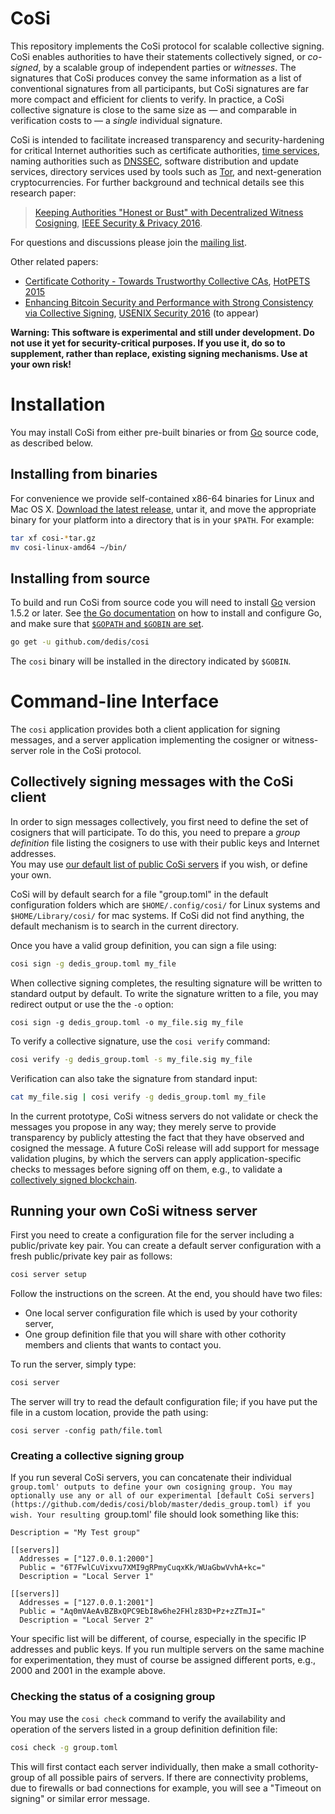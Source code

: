 # CoSi

This repository implements the CoSi protocol for scalable collective signing.
CoSi enables authorities to have their statements collectively signed,
or *co-signed*, by a scalable group of independent parties or *witnesses*.
The signatures that CoSi produces convey the same information
as a list of conventional signatures from all participants,
but CoSi signatures are far more compact and efficient for clients to verify.
In practice, a CoSi collective signature is close to the same size as &mdash;
and comparable in verification costs to &mdash;
a *single* individual signature.

CoSi is intended to facilitate increased transparency and security-hardening
for critical Internet authorities such as certificate authorities,
[time services](http://www.nist.gov/pml/div688/grp40/its.cfm),
naming authorities such as [DNSSEC](http://www.dnssec.net),
software distribution and update services,
directory services used by tools such as [Tor](https://www.torproject.org),
and next-generation cryptocurrencies.
For further background and technical details see this research paper:
> [Keeping Authorities "Honest or Bust" with Decentralized Witness Cosigning](http://dedis.cs.yale.edu/dissent/papers/witness-abs), [IEEE Security & Privacy 2016](http://www.ieee-security.org/TC/SP2016/).

For questions and discussions please join the
[mailing list](https://groups.google.com/forum/#!forum/cothority).

Other related papers:
* [Certificate Cothority - Towards Trustworthy Collective CAs](https://petsymposium.org/2015/papers/syta-cc-hotpets2015.pdf), [HotPETS 2015](https://petsymposium.org/2015/hotpets.php)
* [Enhancing Bitcoin Security and Performance with Strong Consistency via Collective Signing](http://arxiv.org/abs/1602.06997), [USENIX Security 2016](https://www.usenix.org/conference/usenixsecurity16) (to appear)
 

**Warning: This software is experimental and still under development.
Do not use it yet for security-critical purposes.  If you use it,
do so to supplement, rather than replace, existing signing mechanisms.
Use at your own risk!**

# Installation

You may install CoSi from either pre-built binaries
or from [Go](https://golang.org/) source code,
as described below.

## Installing from binaries

For convenience we provide self-contained x86-64 binaries
for Linux and Mac OS X.
[Download the latest release](https://github.com/dedis/cosi/releases),
untar it, and move the appropriate binary for your platform
into a directory that is in your `$PATH`.
For example:

```bash
tar xf cosi-*tar.gz
mv cosi-linux-amd64 ~/bin/
```

## Installing from source

To build and run CoSi from source code you will need to install
[Go](https://golang.org/) version 1.5.2 or later.
See
[the Go documentation](https://golang.org/doc/install)
on how to install and configure Go,
and make sure that
[`$GOPATH` and `$GOBIN` are set](https://golang.org/doc/code.html#GOPATH).

```bash
go get -u github.com/dedis/cosi
```

The `cosi` binary will be installed in the directory indicated by `$GOBIN`.

# Command-line Interface

The `cosi` application provides both a client application for signing messages,
and a server application implementing the cosigner or witness-server role
in the CoSi protocol.

## Collectively signing messages with the CoSi client

In order to sign messages collectively, you first need to define the set of
cosigners that will participate.  To do this, you need to prepare a *group definition* 
file listing the cosigners to use with their public keys and Internet addresses.  
You may use [our default list of public CoSi
servers](https://github.com/dedis/cosi/blob/master/dedis_group.toml) if you wish, or define your own.

CoSi will by default search for a file "group.toml" in the default configuration folders
which are `$HOME/.config/cosi/` for Linux systems and `$HOME/Library/cosi/` for
mac systems. If CoSi did not find anything, the default mechanism is to search in the current
directory.

Once you have a valid group definition, you can sign a file using:

```bash
cosi sign -g dedis_group.toml my_file 
```

When collective signing completes,
the resulting signature will be written to standard output by default.
To write the signature written to a file,
you may redirect output or use the the `-o` option:

```base
cosi sign -g dedis_group.toml -o my_file.sig my_file
```

To verify a collective signature, use the `cosi verify` command:
  
```bash
cosi verify -g dedis_group.toml -s my_file.sig my_file
```

Verification can also take the signature from standard input:

```bash
cat my_file.sig | cosi verify -g dedis_group.toml my_file
```

In the current prototype, CoSi witness servers do not validate or check the 
messages you propose in any way; they merely serve to provide transparency
by publicly attesting the fact that they have observed and cosigned the message.
A future CoSi release will add support for message validation plugins,
by which the servers can apply application-specific checks to messages
before signing off on them,
e.g., to validate a [collectively signed blockchain](http://arxiv.org/abs/1602.06997).

## Running your own CoSi witness server

First you need to create a configuration file for the server including a 
public/private key pair.
You can create a default server configuration with a fresh 
public/private key pair as follows:

```bash
cosi server setup
```

Follow the instructions on the screen. At the end, you should have two files:
* One local server configuration file which is used by your cothority server,
* One group definition file that you will share with other cothority members and
  clients that wants to contact you.

To run the server, simply type:
```bash
cosi server
```

The server will try to read the default configuration file; if you have put the
file in a custom location, provide the path using:
```base
cosi server -config path/file.toml
``` 

### Creating a collective signing group

If you run several CoSi servers,
you can concatenate their individual `group.toml' outputs
to define your own cosigning group.
You may optionally use any or all of our experimental
[default CoSi servers](https://github.com/dedis/cosi/blob/master/dedis_group.toml)
if you wish.
Your resulting `group.toml' file should look something like this:

```
Description = "My Test group"

[[servers]]
  Addresses = ["127.0.0.1:2000"]
  Public = "6T7FwlCuVixvu7XMI9gRPmyCuqxKk/WUaGbwVvhA+kc="
  Description = "Local Server 1"

[[servers]]
  Addresses = ["127.0.0.1:2001"]
  Public = "Aq0mVAeAvBZBxQPC9EbI8w6he2FHlz83D+Pz+zZTmJI="
  Description = "Local Server 2"
```

Your specific list will be different, of course,
especially in the specific IP addresses and public keys.
If you run multiple servers on the same machine for experimentation,
they must of course be assigned different ports,
e.g., 2000 and 2001 in the example above.
 
### Checking the status of a cosigning group

You may use the `cosi check` command to
verify the availability and operation
of the servers listed in a group definition definition file:

```bash
cosi check -g group.toml
```

This will first contact each server individually, then make a small cothority-
group of all possible pairs of servers.
If there are connectivity problems,
due to firewalls or bad connections for example,
you will see a "Timeout on signing" or similar error message.


